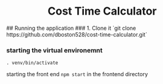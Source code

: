 <h1 align="center"> Cost Time Calculator </h1>
## Running the application
### 1. Clone it
`git clone https://github.com/dboston528/cost-time-calculator.git`

### starting the virtual environemnt
`. venv/bin/activate`

starting the front end
`npm start` in the frontend directory

